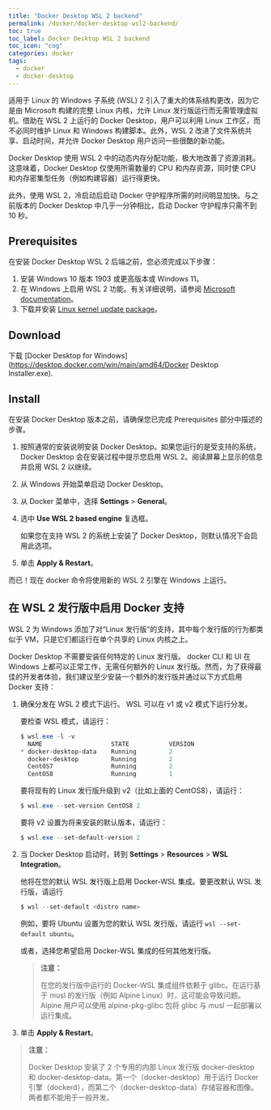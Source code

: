 ```yaml
---
title: "Docker Desktop WSL 2 backend"
permalink: /docker/docker-desktop-wsl2-backend/
toc: true
toc_label: Docker Desktop WSL 2 backend
toc_icon: "cog"
categories: docker
tags:
  - docker
  - docker-desktop
---
```


适用于 Linux 的 Windows 子系统 (WSL) 2 引入了重大的体系结构更改，因为它是由 Microsoft 构建的完整 Linux 内核，允许 Linux 发行版运行而无需管理虚拟机。借助在 WSL 2 上运行的 Docker Desktop，用户可以利用 Linux 工作区，而不必同时维护 Linux 和 Windows 构建脚本。此外，WSL 2 改进了文件系统共享、启动时间，并允许 Docker Desktop 用户访问一些很酷的新功能。

Docker Desktop 使用 WSL 2 中的动态内存分配功能，极大地改善了资源消耗。这意味着，Docker Desktop 仅使用所需数量的 CPU 和内存资源，同时使 CPU 和内存密集型任务（例如构建容器）运行得更快。

此外，使用 WSL 2，冷启动后启动 Docker 守护程序所需的时间明显加快。与之前版本的 Docker Desktop 中几乎一分钟相比，启动 Docker 守护程序只需不到 10 秒。

## Prerequisites

在安装 Docker Desktop WSL 2 后端之前，您必须完成以下步骤：

1. 安装 Windows 10 版本 1903 或更高版本或 Windows 11。
2. 在 Windows 上启用 WSL 2 功能。有关详细说明，请参阅 [Microsoft documentation](https://docs.microsoft.com/en-us/windows/wsl/install-win10)。
3. 下载并安装 [Linux kernel update package](https://docs.microsoft.com/windows/wsl/wsl2-kernel)。

## Download

下载 [Docker Desktop for Windows](https://desktop.docker.com/win/main/amd64/Docker Desktop Installer.exe).

## Install

在安装 Docker Desktop 版本之前，请确保您已完成 Prerequisites 部分中描述的步骤。

1. 按照通常的安装说明安装 Docker Desktop。如果您运行的是受支持的系统，Docker Desktop 会在安装过程中提示您启用 WSL 2。阅读屏幕上显示的信息并启用 WSL 2 以继续。

2. 从 Windows 开始菜单启动 Docker Desktop。

3. 从 Docker 菜单中，选择 **Settings** > **General**。

4. 选中 **Use WSL 2 based engine** 复选框。

   如果您在支持 WSL 2 的系统上安装了 Docker Desktop，则默认情况下会启用此选项。

5. 单击 **Apply & Restart**。

而已！现在 docker 命令将使用新的 WSL 2 引擎在 Windows 上运行。

## 在 WSL 2 发行版中启用 Docker 支持

WSL 2 为 Windows 添加了对“Linux 发行版”的支持，其中每个发行版的行为都类似于 VM，只是它们都运行在单个共享的 Linux 内核之上。

Docker Desktop 不需要安装任何特定的 Linux 发行版。 docker CLI 和 UI 在 Windows 上都可以正常工作，无需任何额外的 Linux 发行版。然而，为了获得最佳的开发者体验，我们建议至少安装一个额外的发行版并通过以下方式启用 Docker 支持：

1. 确保分发在 WSL 2 模式下运行。 WSL 可以在 v1 或 v2 模式下运行分发。

   要检查 WSL 模式，请运行：

   ```powershell
   $ wsl.exe -l -v
     NAME                   STATE           VERSION
   * docker-desktop-data    Running         2
     docker-desktop         Running         2
     CentOS7                Running         2
     CentOS8                Running         1
   ```

   要将现有的 Linux 发行版升级到 v2（比如上面的 CentOS8），请运行：

   ```powershell
   $ wsl.exe --set-version CentOS8 2
   ```

   要将 v2 设置为将来安装的默认版本，请运行：

   ```powershell
   $ wsl.exe --set-default-version 2
   ```

2. 当 Docker Desktop 启动时，转到 **Settings** > **Resources** > **WSL Integration**。

   他将在您的默认 WSL 发行版上启用 Docker-WSL 集成。要更改默认 WSL 发行版，请运行

   ```powershell
   $ wsl --set-default <distro name>
   ```

   例如，要将 Ubuntu 设置为您的默认 WSL 发行版，请运行 `wsl --set-default ubuntu`。

   或者，选择您希望启用 Docker-WSL 集成的任何其他发行版。

   > **注意：**
   >
   > 在您的发行版中运行的 Docker-WSL 集成组件依赖于 glibc。在运行基于 musl 的发行版（例如 Alpine Linux）时，这可能会导致问题。 Alpine 用户可以使用 alpine-pkg-glibc 包将 glibc 与 musl 一起部署以运行集成。

3. 单击 **Apply & Restart**。

> **注意：**
>
> Docker Desktop 安装了 2 个专用的内部 Linux 发行版 docker-desktop 和 docker-desktop-data。第一个（docker-desktop）用于运行 Docker 引擎（dockerd），而第二个（docker-desktop-data）存储容器和图像。两者都不能用于一般开发。